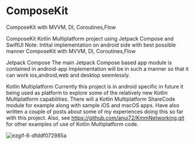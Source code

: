 # ComposeKit
ComposeKit with MVVM, DI, Coroutines,Flow


ComposeKit Kotlin Multiplatform project using Jetpack Compose and SwiftUI
Note: Intital implementation on android side with best possible manner 
ComposeKit with MVVM, DI, Coroutines,Flow

Jetpack Compose
The main Jetpack Compose based app module is contained in android-app Implementation will be in such a manner so that it can work ios,android,web and desktop seemlessly.

Kotlin Multiplatform
Currently this project is in android specific in future it being used as platform to explore some of the relatively new Kotlin Multiplatform capabilities.
There will a Kotlin Multiplatform ShareCode module for example along with sample iOS and macOS apps. 
Have also written a couple of posts about some of my experiences doing this so far with this project.
Also, see https://github.com/anuj72/KmmNetworking.git for other examples of use of Kotlin Multiplatform code.





![ezgif-6-dfddf072985a](https://user-images.githubusercontent.com/26837182/137582557-e4460618-2740-4d7b-ba47-0b3449db6dce.gif)
